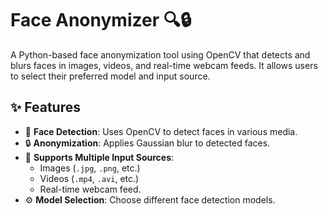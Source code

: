 # Face Anonymizer 🔍🔒

A Python-based face anonymization tool using OpenCV that detects and blurs faces in images, videos, and real-time webcam feeds. It allows users to select their preferred model and input source.

## ✨ Features
- 🔎 **Face Detection**: Uses OpenCV to detect faces in various media.
- 🔒 **Anonymization**: Applies Gaussian blur to detected faces.
- 📸 **Supports Multiple Input Sources**:
  - Images (`.jpg`, `.png`, etc.)
  - Videos (`.mp4`, `.avi`, etc.)
  - Real-time webcam feed.
- ⚙ **Model Selection**: Choose different face detection models.
